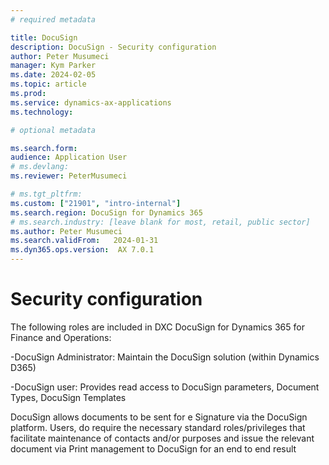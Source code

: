 ```yaml
---
# required metadata

title: DocuSign
description: DocuSign - Security configuration
author: Peter Musumeci
manager: Kym Parker
ms.date: 2024-02-05
ms.topic: article
ms.prod: 
ms.service: dynamics-ax-applications
ms.technology: 

# optional metadata

ms.search.form:  
audience: Application User
# ms.devlang: 
ms.reviewer: PeterMusumeci

# ms.tgt_pltfrm: 
ms.custom: ["21901", "intro-internal"]
ms.search.region: DocuSign for Dynamics 365
# ms.search.industry: [leave blank for most, retail, public sector]
ms.author: Peter Musumeci
ms.search.validFrom:   2024-01-31
ms.dyn365.ops.version:  AX 7.0.1
---
```


# Security configuration

The following roles are included in DXC DocuSign for Dynamics 365 for Finance and Operations:
 
  -DocuSign Administrator: Maintain the DocuSign solution (within Dynamics D365)
 
  -DocuSign user: Provides read access to DocuSign parameters, Document Types, DocuSign Templates

DocuSign allows documents to be sent for e Signature via the DocuSign platform. Users, do require the necessary standard roles/privileges that facilitate maintenance of contacts and/or purposes and issue the relevant document via Print management to DocuSign for an end to end result




